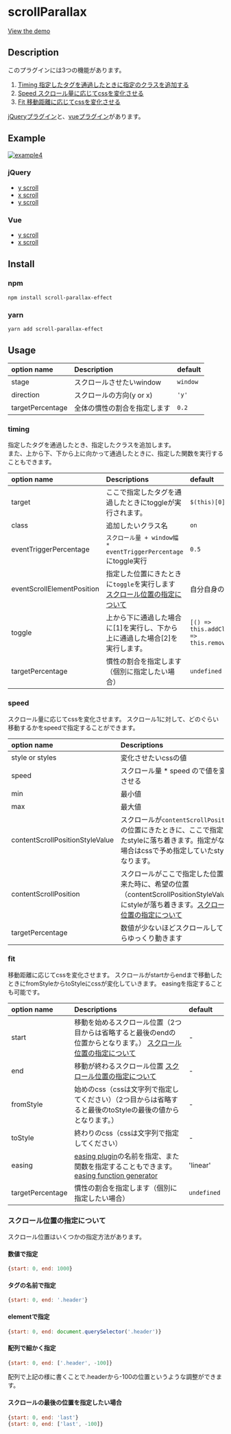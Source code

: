 # scrollParallax

[View the demo](http://github.develo.org/scrollParallax/public/)

## Description
このプラグインには3つの機能があります。

1. [Timing 指定したタグを通過したときに指定のクラスを追加する](#timing)
2. [Speed スクロール量に応じてcssを変化させる](#speed)
3. [Fit 移動距離に応じてcssを変化させる](#fit)

[jQueryプラグイン](docs/JQUERY.md)と、[vueプラグイン](docs/VUE.md)があります。

## Example
[![example4](http://github.develo.org/scrollParallax/public/img/thumbs/example1.jpg)](http://github.develo.org/scrollParallax/public/example4/)

### jQuery
* [y scroll](http://github.develo.org/scrollParallax/public/example1/)
* [x scroll](http://github.develo.org/scrollParallax/public/example2/)
* [y scroll](http://github.develo.org/scrollParallax/public/example3/)

### Vue
* [y scroll](http://github.develo.org/scrollParallax/public/example4/)
* [x scroll](http://github.develo.org/scrollParallax/public/example5/)

## Install

### npm 
```terminal
npm install scroll-parallax-effect
```

### yarn
```terminal
yarn add scroll-parallax-effect
```

## Usage

| option name| Description |default
|:-----------|:------------|:------------|
| stage      | スクロールさせたいwindow |`window`
| direction  | スクロールの方向(y or x) |`'y'`
| targetPercentage| 全体の慣性の割合を指定します |`0.2`


### timing
指定したタグを通過したとき、指定したクラスを追加します。  
また、上から下、下から上に向かって通過したときに、指定した関数を実行することもできます。

| option name| Descriptions |default
|:-----------|:------------|:------------|
| target | ここで指定したタグを通過したときにtoggleが実行されます。 |`$(this)[0]`
| class | 追加したいクラス名 |`on`
| eventTriggerPercentage | `スクロール量 + window幅 * eventTriggerPercentage`にtoggle実行|`0.5`
| eventScrollElementPosition | 指定した位置にきたときに`toggle`を実行します [スクロール位置の指定について](#スクロール位置の指定について) | 自分自身の位置
| toggle | 上から下に通過した場合に[1]を実行し、下から上に通過した場合[2]を実行します。 | `[() => this.addClass('on'), () => this.removeClass('on')]`
| targetPercentage| 慣性の割合を指定します（個別に指定したい場合） |`undefined`


### speed

スクロール量に応じてcssを変化させます。 
スクロール1に対して、どのぐらい移動するかをspeedで指定することができます。


| option name| Descriptions |default
|:-----------|:------------|:------------|
| style or styles | 変化させたいcssの値 |`'top'`
| speed | スクロール量 * speed ので値を変化させる |`2`
| min | 最小値 |`-999999`
| max | 最大値 |`999999`
| contentScrollPositionStyleValue | スクロールが`contentScrollPosition`の位置にきたときに、ここで指定したstyleに落ち着きます。指定がない場合はcssで予め指定していたstyleになります。 | 自身のタグのstyle
| contentScrollPosition | スクロールがここで指定した位置に来た時に、希望の位置（contentScrollPositionStyleValue）にstyleが落ち着きます。[スクロール位置の指定について](#スクロール位置の指定について) | 指定したタグの位置
| targetPercentage| 数値が少ないほどスクロールしてからゆっくり動きます |`undefined`



### fit

移動距離に応じてcssを変化させます。
スクロールがstartからendまで移動したときにfromStyleからtoStyleにcssが変化していきます。
easingを指定することも可能です。


| option name| Descriptions |default
|:-----------|:------------|:------------|
| start | 移動を始めるスクロール位置（2つ目からは省略すると最後のendの位置からとなります。） [スクロール位置の指定について](#スクロール位置の指定について) | -
| end | 移動が終わるスクロール位置 [スクロール位置の指定について](#スクロール位置の指定について) | -
| fromStyle | 始めのcss（cssは文字列で指定してください）（2つ目からは省略すると最後のtoStyleの最後の値からとなります。） | -
| toStyle | 終わりのcss（cssは文字列で指定してください） | -
| easing | [easing plugin](http://semooh.jp/jquery/cont/doc/easing/)の名前を指定、また関数を指定することもできます。[easing function generator](http://www.timotheegroleau.com/Flash/experiments/easing_function_generator.htm) | 'linear'
| targetPercentage| 慣性の割合を指定します（個別に指定したい場合） | `undefined`


### スクロール位置の指定について
スクロール位置はいくつかの指定方法があります。

#### 数値で指定
```javascript
{start: 0, end: 1000}
```

#### タグの名前で指定
```javascript
{start: 0, end: '.header'}
```

#### elementで指定
```javascript
{start: 0, end: document.querySelector('.header')}
```

#### 配列で細かく指定
```javascript
{start: 0, end: ['.header', -100]}
```


配列で上記の様に書くことで.headerから-100の位置というような調整ができます。

#### スクロールの最後の位置を指定したい場合
```javascript
{start: 0, end: 'last'}
{start: 0, end: ['last', -100]}
```

